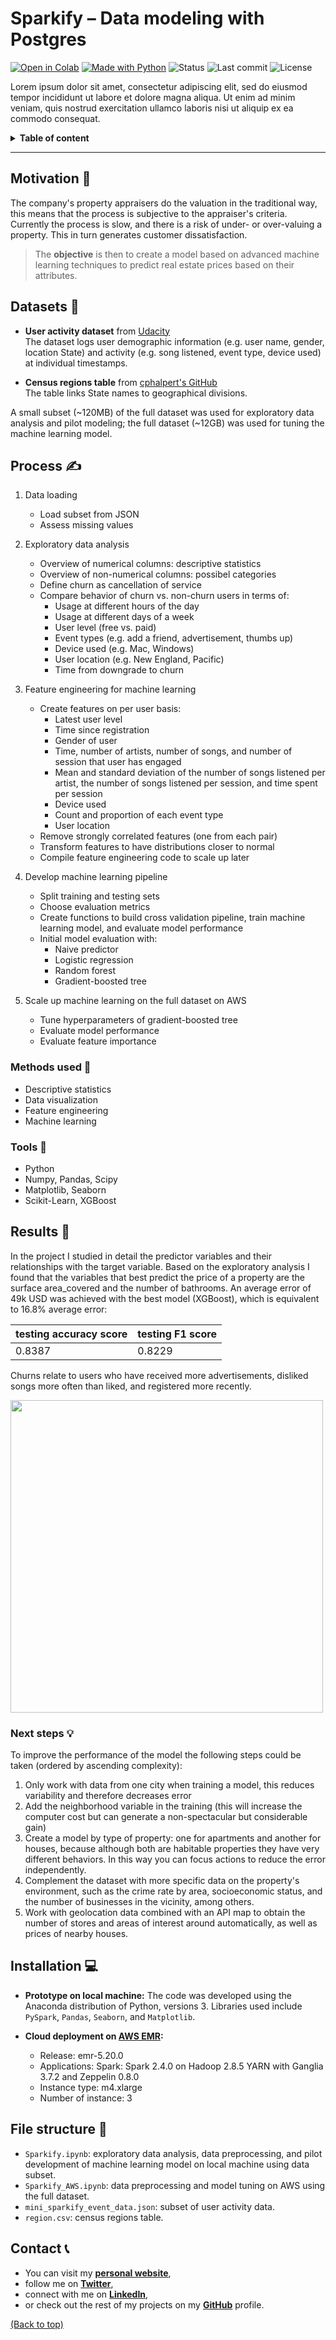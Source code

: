 # Sparkify – Data modeling with Postgres <!-- omit in toc -->

<!-- Add buttons here -->
[![Open in Colab](https://img.shields.io/badge/-Open%20in%20Colab-e8710a?logo=google-colab)](https://colab.research.google.com/github/dewith/property_prices)
[![Made with Python](https://img.shields.io/badge/Made%20with-Python-black)](https://www.python.org/)
![Status](https://img.shields.io/badge/Project%20status-Completed-black)
![Last commit](https://img.shields.io/github/last-commit/dewith/property_prices?color=black)
![License](https://img.shields.io/github/license/dewith/property_prices?color=black)
<!-- End buttons here -->

Lorem ipsum dolor sit amet, consectetur adipiscing elit, sed do eiusmod tempor incididunt ut labore et dolore magna aliqua. Ut enim ad minim veniam, quis nostrud exercitation ullamco laboris nisi ut aliquip ex ea commodo consequat.

<details>
<summary><b>Table of content</b></summary>

- [Motivation 🎯](#motivation-)
- [Datasets 💾](#datasets-)
- [Process ✍](#process-)
  - [Methods used 📜](#methods-used-)
  - [Tools 🧰](#tools-)
- [Results 📣](#results-)
  - [Next steps 💡](#next-steps-)
- [Installation 💻](#installation-)
- [File structure 📓](#file-structure-)
- [Contact 📞](#contact-)

</details>

---

## Motivation 🎯

The company's property appraisers do the valuation in the traditional way, this means that the process is subjective to the appraiser's criteria.
Currently the process is slow, and there is a risk of under- or over-valuing a property. This in turn generates customer dissatisfaction.

> The **objective** is then to create a model based on advanced machine learning techniques to predict real estate prices based on their attributes.

## Datasets 💾

- **User activity dataset** from [Udacity](https://www.udacity.com/) <br>
    The dataset logs user demographic information (e.g. user name, gender, location State) and activity (e.g. song listened, event type, device used) at individual timestamps.

- **Census regions table** from [cphalpert's GitHub](https://github.com/cphalpert/census-regions) <br>
  The table links State names to geographical divisions.

A small subset (\~120MB) of the full dataset was used for exploratory data analysis and pilot modeling; the full dataset (\~12GB) was used for tuning the machine learning model.

## Process ✍

1. Data loading
   - Load subset from JSON
   - Assess missing values

2. Exploratory data analysis
   - Overview of numerical columns: descriptive statistics
   - Overview of non-numerical columns: possibel categories
   - Define churn as cancellation of service
   - Compare behavior of churn vs. non-churn users in terms of:
     - Usage at different hours of the day
     - Usage at different days of a week
     - User level (free vs. paid)
     - Event types (e.g. add a friend, advertisement, thumbs up)
     - Device used (e.g. Mac, Windows)
     - User location (e.g. New England, Pacific)
     - Time from downgrade to churn

3. Feature engineering for machine learning
   - Create features on per user basis:
     - Latest user level
     - Time since registration
     - Gender of user
     - Time, number of artists, number of songs, and number of session that user has engaged
     - Mean and standard deviation of the number of songs listened per artist, the number of songs listened per session, and time spent per session
     - Device used
     - Count and proportion of each event type
     - User location
   - Remove strongly correlated features (one from each pair)
   - Transform features to have distributions closer to normal
   - Compile feature engineering code to scale up later

4. Develop machine learning pipeline
   - Split training and testing sets
   - Choose evaluation metrics
   - Create functions to build cross validation pipeline, train machine learning model, and evaluate model performance
   - Initial model evaluation with:
     - Naive predictor
     - Logistic regression
     - Random forest
     - Gradient-boosted tree

5. Scale up machine learning on the full dataset on AWS
   - Tune hyperparameters of gradient-boosted tree
   - Evaluate model performance
   - Evaluate feature importance

### Methods used 📜

- Descriptive statistics
- Data visualization
- Feature engineering
- Machine learning

### Tools 🧰

- Python
- Numpy, Pandas, Scipy
- Matplotlib, Seaborn
- Scikit-Learn, XGBoost

## Results 📣

In the project I studied in detail the predictor variables and their relationships with the target variable. Based on the exploratory analysis I found that the variables that best predict the price of a property are the surface area_covered and the number of bathrooms. An average error of 49k USD was achieved with the best model (XGBoost), which is equivalent to 16.8% average error:

|testing accuracy score|testing F1 score|
|--------|--------|
| 0.8387 | 0.8229 |

Churns relate to users who have received more advertisements, disliked songs more often than liked, and registered more recently.

<img src="feature_importance.png" width=500>

### Next steps 💡

To improve the performance of the model the following steps could be taken (ordered by ascending complexity):

1. Only work with data from one city when training a model, this reduces variability and therefore decreases error
2. Add the neighborhood variable in the training (this will increase the computer cost but can generate a non-spectacular but considerable gain)
3. Create a model by type of property: one for apartments and another for houses, because although both are habitable properties they have very different behaviors. In this way you can focus actions to reduce the error independently.
4. Complement the dataset with more specific data on the property's environment, such as the crime rate by area, socioeconomic status, and the number of businesses in the vicinity, among others.
5. Work with geolocation data combined with an API map to obtain the number of stores and areas of interest around automatically, as well as prices of nearby houses.

## Installation 💻

- **Prototype on local machine:** The code was developed using the Anaconda distribution of Python, versions 3. Libraries used include `PySpark`, `Pandas`, `Seaborn`, and `Matplotlib`.

- **Cloud deployment on [AWS EMR](https://aws.amazon.com/):**
  - Release: emr-5.20.0
  - Applications: Spark: Spark 2.4.0 on Hadoop 2.8.5 YARN with Ganglia 3.7.2 and Zeppelin 0.8.0
  - Instance type: m4.xlarge
  - Number of instance: 3

## File structure 📓

- `Sparkify.ipynb`: exploratory data analysis, data preprocessing, and pilot development of machine learning model on local machine using data subset.
- `Sparkify_AWS.ipynb`: data preprocessing and model tuning on AWS using the full dataset.
- `mini_sparkify_event_data.json`: subset of user activity data.
- `region.csv`: census regions table.

## Contact 📞

- You can visit my [**personal website**](https://dewith.co/),
- follow me on [**Twitter**](https://twitter.com/DewithMiramon/),
- connect with me on [**LinkedIn**](https://linkedin.com/in/dewithmiramon/),
- or check out the rest of my projects on my [**GitHub**](https://github.com/dewith/) profile.

[(Back to top)](#motivation-)
